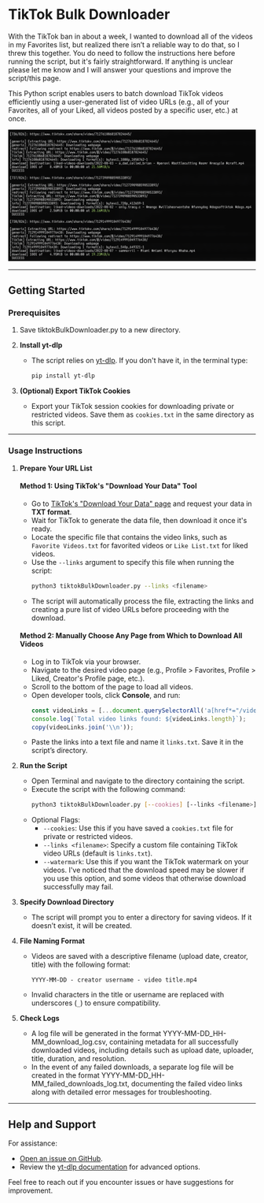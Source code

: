 # TikTok Bulk Downloader

With the TikTok ban in about a week, I wanted to download all of the videos in my Favorites list, but realized there isn’t a reliable way to do that, so I threw this together. You do need to follow the instructions here before running the script, but it's fairly straightforward. If anything is unclear please let me know and I will answer your questions and improve the script/this page.

This Python script enables users to batch download TikTok videos efficiently using a user-generated list of video URLs (e.g., all of your Favorites, all of your Liked, all videos posted by a specific user, etc.) at once.

![Script Running Example](images/screenshot)

---

## Getting Started

### Prerequisites

1. Save tiktokBulkDownloader.py to a new directory.

2. **Install yt-dlp**
   - The script relies on [yt-dlp](https://github.com/yt-dlp/yt-dlp). If you don't have it, in the terminal type:
     ```bash
     pip install yt-dlp
     ```

3. **(Optional) Export TikTok Cookies**
   - Export your TikTok session cookies for downloading private or restricted videos. Save them as `cookies.txt` in the same directory as this script.

---

### Usage Instructions

1. **Prepare Your URL List**
   
   #### Method 1: Using TikTok's "Download Your Data" Tool
   - Go to [TikTok's "Download Your Data" page](https://www.tiktok.com/setting/download-your-data) and request your data in **TXT format**.
   - Wait for TikTok to generate the data file, then download it once it's ready.
   - Locate the specific file that contains the video links, such as `Favorite Videos.txt` for favorited videos or `Like List.txt` for liked videos.
   - Use the `--links` argument to specify this file when running the script:
     ```bash
     python3 tiktokBulkDownloader.py --links <filename>
     ```
   - The script will automatically process the file, extracting the links and creating a pure list of video URLs before proceeding with the download.

   #### Method 2: Manually Choose Any Page from Which to Download All Videos
   - Log in to TikTok via your browser.
   - Navigate to the desired video page (e.g., Profile > Favorites, Profile > Liked, Creator's Profile page, etc.).
   - Scroll to the bottom of the page to load all videos.
   - Open developer tools, click **Console**, and run:
     ```javascript
     const videoLinks = [...document.querySelectorAll('a[href*="/video/"]')].map(a => a.href);
     console.log(`Total video links found: ${videoLinks.length}`);
     copy(videoLinks.join('\\n'));
     ```
   - Paste the links into a text file and name it `links.txt`. Save it in the script’s directory.

2. **Run the Script**
   - Open Terminal and navigate to the directory containing the script.
   - Execute the script with the following command:
     ```bash
     python3 tiktokBulkDownloader.py [--cookies] [--links <filename>] [--watermark]
     ```
   - Optional Flags:
     - `--cookies`: Use this if you have saved a `cookies.txt` file for private or restricted videos.
     - `--links <filename>`: Specify a custom file containing TikTok video URLs (default is `links.txt`).
     - `--watermark`: Use this if you want the TikTok watermark on your videos. I've noticed that the download speed may be slower if you use this option, and some videos that otherwise download successfully may fail.

3. **Specify Download Directory**
   - The script will prompt you to enter a directory for saving videos. If it doesn’t exist, it will be created.

4. **File Naming Format**
   - Videos are saved with a descriptive filename (upload date, creator, title) with the following format:
     ```
     YYYY-MM-DD - creator username - video title.mp4
     ```
   - Invalid characters in the title or username are replaced with underscores (`_`) to ensure compatibility.

5. **Check Logs**
   - A log file will be generated in the format YYYY-MM-DD_HH-MM_download_log.csv, containing metadata for all successfully downloaded videos, including details such as upload date, uploader, title, duration, and resolution.
   - In the event of any failed downloads, a separate log file will be created in the format YYYY-MM-DD_HH-MM_failed_downloads_log.txt, documenting the failed video links along with detailed error messages for troubleshooting.

---

## Help and Support

For assistance:
- [Open an issue on GitHub](https://github.com/scrooop/tiktok-bulk-downloader/issues).
- Review the [yt-dlp documentation](https://github.com/yt-dlp/yt-dlp#usage) for advanced options.

Feel free to reach out if you encounter issues or have suggestions for improvement.

